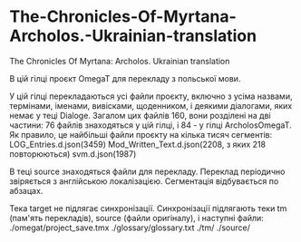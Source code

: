 # The-Chronicles-Of-Myrtana-Archolos.-Ukrainian-translation
The Chronicles Of Myrtana: Archolos. Ukrainian translation

В цій гілці проєкт OmegaT для перекладу з польської мови.

У цій гілці перекладаються усі файли проєкту, включно з усіма назвами, термінами, іменами, вивісками, щоденником, і деякими діалогами, яких немає у теці Dialoge. Загалом цих файлів 160, вони розділені на дві частини: 76 файлів знаходяться у цій гілці, і 84 - у гілці ArcholosOmegaT. Як правило, це найбільші файли проєкту на кілька тисяч сегментів:
LOG_Entries.d.json(3459)
Mod_Written_Text.d.json(2208, з яких 218 повторюються)
svm.d.json(1987)

В теці source знаходяться файли для перекладу. Переклад періодично звіряється з англійською локалізацією. Сегментація відбувається по абзацах.

Тека target не підлягає синхронізації. Синхронізації підлягають теки tm (пам'ять перекладів), source (файли оригіналу), і наступні файли:
./omegat/project_save.tmx
./glossary/glossary.txt
./tm/
./source/

